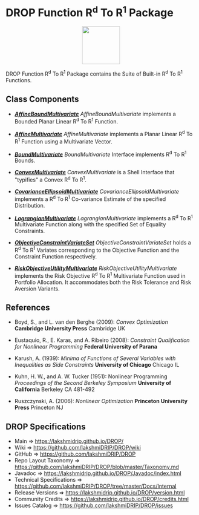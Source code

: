 # DROP Function R<sup>d</sup> To R<sup>1</sup> Package

<p align="center"><img src="https://github.com/lakshmiDRIP/DROP/blob/master/DRIP_Logo.gif?raw=true" width="100"></p>

DROP Function R<sup>d</sup> To R<sup>1</sup> Package contains the Suite of Built-in R<sup>d</sup> To R<sup>1</sup> Functions.


## Class Components

 * [***AffineBoundMultivariate***](https://github.com/lakshmiDRIP/DROP/tree/master/src/main/java/org/drip/function/rdtor1/AffineBoundMultivariate.java)
 <i>AffineBoundMultivariate</i> implements a Bounded Planar Linear R<sup>d</sup> To R<sup>1</sup> Function.

 * [***AffineMultivariate***](https://github.com/lakshmiDRIP/DROP/tree/master/src/main/java/org/drip/function/rdtor1/AffineMultivariate.java)
 <i>AffineMultivariate</i> implements a Planar Linear R<sup>d</sup> To R<sup>1</sup> Function using a
 Multivariate Vector.

 * [***BoundMultivariate***](https://github.com/lakshmiDRIP/DROP/tree/master/src/main/java/org/drip/function/rdtor1/BoundMultivariate.java)
 <i>BoundMultivariate</i> Interface implements R<sup>d</sup> To R<sup>1</sup> Bounds.

 * [***ConvexMultivariate***](https://github.com/lakshmiDRIP/DROP/tree/master/src/main/java/org/drip/function/rdtor1/ConvexMultivariate.java)
 <i>ConvexMultivariate</i> is a Shell Interface that "typifies" a Convex R<sup>d</sup> To R<sup>1</sup>.

 * [***CovarianceEllipsoidMultivariate***](https://github.com/lakshmiDRIP/DROP/tree/master/src/main/java/org/drip/function/rdtor1/CovarianceEllipsoidMultivariate.java)
 <i>CovarianceEllipsoidMultivariate</i> implements a R<sup>d</sup> To R<sup>1</sup> Co-variance Estimate of
 the specified Distribution.

 * [***LagrangianMultivariate***](https://github.com/lakshmiDRIP/DROP/tree/master/src/main/java/org/drip/function/rdtor1/LagrangianMultivariate.java)
 <i>LagrangianMultivariate</i> implements a R<sup>d</sup> To R<sup>1</sup> Multivariate Function along with
 the specified Set of Equality Constraints.

 * [***ObjectiveConstraintVariateSet***](https://github.com/lakshmiDRIP/DROP/tree/master/src/main/java/org/drip/function/rdtor1/ObjectiveConstraintVariateSet.java)
 <i>ObjectiveConstraintVariateSet</i> holds a R<sup>d</sup> To R<sup>1</sup> Variates corresponding to the
 Objective Function and the Constraint Function respectively.

 * [***RiskObjectiveUtilityMultivariate***](https://github.com/lakshmiDRIP/DROP/tree/master/src/main/java/org/drip/function/rdtor1/RiskObjectiveUtilityMultivariate.java)
 <i>RiskObjectiveUtilityMultivariate</i> implements the Risk Objective R<sup>d</sup> To R<sup>1</sup>
 Multivariate Function used in Portfolio Allocation. It accommodates both the Risk Tolerance and Risk
 Aversion Variants.
 
 
## References

 * Boyd, S., and L. van den Berghe (2009): <i>Convex Optimization</i> <b>Cambridge University Press</b>
 Cambridge UK

 * Eustaquio, R., E. Karas, and A. Ribeiro (2008): <i>Constraint Qualification for Nonlinear Programming</i>
 <b>Federal University of Parana</b>

 * Karush, A. (1939): <i>Minima of Functions of Several Variables with Inequalities as Side Constraints</i>
 <b>University of Chicago</b> Chicago IL

 * Kuhn, H. W., and A. W. Tucker (1951): Nonlinear Programming <i>Proceedings of the Second Berkeley
 Symposium</i> <b>University of California</b> Berkeley CA 481-492

 * Ruszczynski, A. (2006): <i>Nonlinear Optimization</i> <b>Princeton University Press</b> Princeton NJ


## DROP Specifications

 * Main                     => https://lakshmidrip.github.io/DROP/
 * Wiki                     => https://github.com/lakshmiDRIP/DROP/wiki
 * GitHub                   => https://github.com/lakshmiDRIP/DROP
 * Repo Layout Taxonomy     => https://github.com/lakshmiDRIP/DROP/blob/master/Taxonomy.md
 * Javadoc                  => https://lakshmidrip.github.io/DROP/Javadoc/index.html
 * Technical Specifications => https://github.com/lakshmiDRIP/DROP/tree/master/Docs/Internal
 * Release Versions         => https://lakshmidrip.github.io/DROP/version.html
 * Community Credits        => https://lakshmidrip.github.io/DROP/credits.html
 * Issues Catalog           => https://github.com/lakshmiDRIP/DROP/issues
